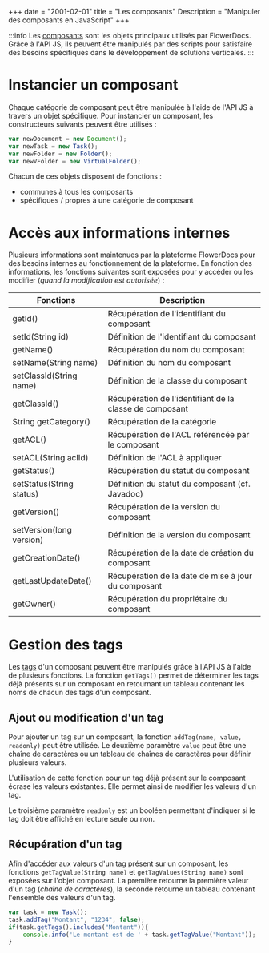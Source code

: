 +++
date = "2001-02-01"
title = "Les composants"
Description = "Manipuler des composants en JavaScript"
+++

:::info
Les [composants](broken-link.md) sont les objets principaux utilisés par FlowerDocs. 
Grâce à l'API JS, ils peuvent être manipulés par des scripts pour satisfaire des besoins spécifiques dans le développement de solutions verticales.
:::

# Instancier un composant

Chaque catégorie de composant peut être manipulée à l'aide de l'API JS à travers un objet spécifique. Pour instancier un composant, les constructeurs suivants peuvent être utilisés : 

```javascript
var newDocument = new Document();
var newTask = new Task();
var newFolder = new Folder();
var newVFolder = new VirtualFolder();
```	

Chacun de ces objets disposent de fonctions : 

* communes à tous les composants
* spécifiques / propres à une catégorie de composant

# Accès aux informations internes 
 
Plusieurs informations sont maintenues par la plateforme FlowerDocs pour des besoins internes au fonctionnement de la plateforme.
En fonction des informations, les fonctions suivantes sont exposées pour y accéder ou les modifier (_quand la modification est autorisée_) : 

| Fonctions                                             | Description                                                                    |
|-------------------------------------------------------|--------------------------------------------------------------------------------|
|getId()                                                | Récupération de l'identifiant du composant                                     |        
|setId(String id)                                       | Définition de l'identifiant du composant                                       |        
|getName()                                              | Récupération du nom du composant                                               |        
|setName(String name)                                   | Définition du nom du composant                                                 |        
|setClassId(String name)                                | Définition de la classe du composant                                           |        
|getClassId()                                           | Récupération de l'identifiant de la classe de composant                        |
|String getCategory()                                   | Récupération de la catégorie                                                   |
|getACL()                                               | Récupération de l'ACL référencée par le composant                              |
|setACL(String aclId)                                   | Définition de l'ACL à appliquer                                                |
|getStatus()                                            | Récupération du statut du composant                                            |
|setStatus(String status)                               | Définition du statut du composant (cf. Javadoc)                                |
|getVersion()                                           | Récupération de la version du composant                                        |
|setVersion(long version)                               | Définition de la version du composant                                          |
|getCreationDate()                                      | Récupération de la date de création du composant                               |
|getLastUpdateDate()                                    | Récupération de la date de mise à jour du composant                            |
|getOwner()                                             | Récupération du propriétaire du composant                                      |



# Gestion des tags

Les [tags](broken-link.md) d'un composant peuvent être manipulés grâce à l'API JS à l'aide de plusieurs fonctions.
La fonction `getTags()` permet de déterminer les tags déjà présents sur un composant en retournant un tableau contenant les noms de chacun des tags d'un composant.

## Ajout ou modification d'un tag

Pour ajouter un tag sur un composant, la fonction `addTag(name, value, readonly)` peut être utilisée. Le deuxième paramètre `value` peut être une chaîne de caractères ou un tableau de chaînes de caractères pour définir plusieurs valeurs.

L'utilisation de cette fonction pour un tag déjà présent sur le composant écrase les valeurs existantes. Elle permet ainsi de modifier les valeurs d'un tag.

Le troisième paramètre `readonly` est un booléen permettant d'indiquer si le tag doit être affiché en lecture seule ou non.

## Récupération d'un tag

Afin d'accéder aux valeurs d'un tag présent sur un composant, les fonctions `getTagValue(String name)` et `getTagValues(String name)` sont exposées sur l'objet composant. 
La première retourne la première valeur d'un tag (_chaîne de caractères_), la seconde retourne un tableau contenant l'ensemble des valeurs d'un tag.


```javascript
var task = new Task();
task.addTag("Montant", "1234", false);
if(task.getTags().includes("Montant")){
    console.info('Le montant est de ' + task.getTagValue("Montant"));
}
```




